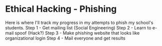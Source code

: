 # Ethical Hacking - Phishing
Here is where I'll track my progress in my attempts to phish my school's students.
Step 1 - Get mailing list (Social Engineering)
Step 2 - Learn to e-mail spoof (Hack?)
Step 3 - Make phishing website that looks like organizational login
Step 4 - Mail everyone and get results
